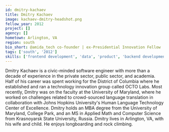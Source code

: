 ```yaml
---
id: dmitry-kachaev
title: Dmitry Kachaev
image: kachaev-dmitry-headshot.png
fellow_year: 2012
project: []
agency: []
hometown: Arlington, VA
region: south
bio_short: @amida_tech co-founder | ex-Presidential Innovation Fellow | Hacking: open data/healthIT/arduino; Fun: climbing/longboarding
tags: ['south', '2012']
skills: ['frontend development', 'data', 'product', 'backend development']
---
```


Dmitry Kachaev is a civic-minded software engineer with more than a decade of experience in the private sector, public sector, and academia. Half of his career was spent working for the District of Columbia where he established and ran a technology innovation group called OCTO Labs. Most recently, Dmitry was on the faculty at the University of Maryland, where he worked on challenges related to crowd-sourced language translation in collaboration with Johns Hopkins University's Human Language Technology Center of Excellence. Dmitry holds an MBA degree from the University of Maryland, College Park, and an MS in Applied Math and Computer Science from Krasnoyarsk State University, Russia.  Dmitry lives in Arlington, VA, with his wife and child. He enjoys longboarding and rock climbing.
